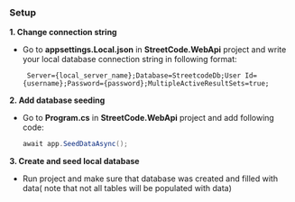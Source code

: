 ### Setup
  **1. Change connection string**  
   * Go to **appsettings.Local.json** in **StreetCode.WebApi** project and write your local database connection string in following format:
    
     ```
      Server={local_server_name};Database=StreetcodeDb;User Id={username};Password={password};MultipleActiveResultSets=true;
     ```

  **2. Add database seeding**
   - Go to **Program.cs** in **StreetCode.WebApi** project and add following code:

     ```csharp
     await app.SeedDataAsync(); 
     ```
     
  **3. Create and seed local database**  
   * Run project and make sure that database was created and filled with data( note that not all tables will be populated with data)


